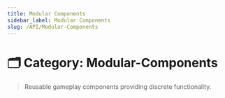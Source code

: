 ```yaml
---
title: Modular Components
sidebar_label: Modular Components
slug: /API/Modular-Components
---
```


# 🗂️ Category: Modular-Components

> Reusable gameplay components providing discrete functionality.

<FileCard
  filename="DamageableComponent.h"
  url="/TemporalTargets-Documentation/docs/API/_damageable_component_8h"
  description="Declares a modular health and damage component for actors."
/>

<FileCard
  filename="InteractionComponent.h"
  url="/TemporalTargets-Documentation/docs/API/_interaction_component_8h"
  description="Declares the interaction logic component for player-focused actor interaction."
/>

<FileCard
  filename="ReplayRecorderComponent.h"
  url="/TemporalTargets-Documentation/docs/API/_replay_recorder_component_8h"
  description="Declares the [UReplayRecorderComponent](#class_u_replay_recorder_component) for capturing per-frame player replay data."
/>

<FileCard
  filename="WeaponComponent.h"
  url="/TemporalTargets-Documentation/docs/API/_weapon_component_8h"
  description="Declares the [UWeaponComponent](#class_u_weapon_component) responsible for handling all weapon-related logic."
/>

<FileCard
  filename="WeaponInventoryComponent.h"
  url="/TemporalTargets-Documentation/docs/API/_weapon_inventory_component_8h"
  description="Declares the weapon inventory component used for managing a character's owned weapons and handling weapon switching."
/>

